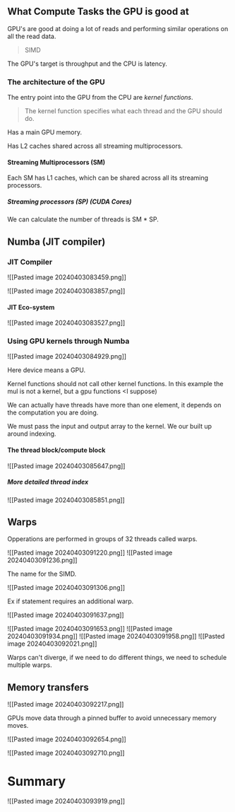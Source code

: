 
## What Compute Tasks the GPU is good at

GPU's are good at doing a lot of reads and performing similar operations on all the read data.

> SIMD

The GPU's target is throughput and the CPU is latency.

### The architecture of the GPU

The entry point into the GPU from the CPU are _kernel functions_.
> The kernel function specifies what each thread and the GPU should do.

Has a main GPU memory.

Has L2 caches shared across all streaming multiprocessors.

#### Streaming Multiprocessors (SM)

Each SM has L1 caches, which can be shared across all its streaming processors.
##### Streaming processors (SP) (CUDA Cores)

We can calculate the number of threads is SM * SP.

## Numba (JIT compiler)

### JIT Compiler

![[Pasted image 20240403083459.png]]

![[Pasted image 20240403083857.png]]
#### JIT Eco-system

![[Pasted image 20240403083527.png]]

### Using GPU kernels through Numba

![[Pasted image 20240403084929.png]]

Here device means a GPU.

Kernel functions should not call other kernel functions.
In this example the mul is not a kernel, but a gpu functions <I suppose)

We can actually have threads have more than one element, it depends on the computation you are doing.

We must pass the input and output array to the kernel. We our built up around indexing.
#### The thread block/compute block

![[Pasted image 20240403085647.png]]


##### More detailed thread index

![[Pasted image 20240403085851.png]]

## Warps

Opperations are performed in groups of 32 threads called warps.

![[Pasted image 20240403091220.png]]
![[Pasted image 20240403091236.png]]

The name for the SIMD.

![[Pasted image 20240403091306.png]]

Ex if statement requires an additional warp.

![[Pasted image 20240403091637.png]]

![[Pasted image 20240403091653.png]]
![[Pasted image 20240403091934.png]]
![[Pasted image 20240403091958.png]]
![[Pasted image 20240403092021.png]]

Warps can't diverge, if we need to do different things, we need to schedule multiple warps.


## Memory transfers

![[Pasted image 20240403092217.png]]

GPUs move data through a pinned buffer to avoid unnecessary memory moves.

![[Pasted image 20240403092654.png]]

![[Pasted image 20240403092710.png]]

# Summary

![[Pasted image 20240403093919.png]]
